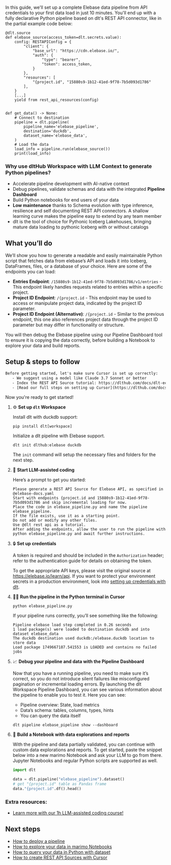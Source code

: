 In this guide, we'll set up a complete Elebase data pipeline from API credentials to your first data load in just 10 minutes. You'll end up with a fully declarative Python pipeline based on dlt's REST API connector, like in the partial example code below:

```python-outcome
@dlt.source
def elebase_source(access_token=dlt.secrets.value):
    config: RESTAPIConfig = {
        "client": {
            "base_url": "https://cdn.elebase.io/",
            "auth": {
                "type": "bearer",
                "token": access_token,
            }
        },
        "resources": [
            "{project.id", "15880s9-1b12-41ed-9f78-7b5d093d1786"
        ],
    }
    [...]
    yield from rest_api_resources(config)


def get_data() -> None:
    # Connect to destination
    pipeline = dlt.pipeline(
        pipeline_name='elebase_pipeline',
        destination='duckdb',
        dataset_name='elebase_data', 
    )
    # Load the data
    load_info = pipeline.run(elebase_source())
    print(load_info) 
```

### Why use dltHub Workspace with LLM Context to generate Python pipelines?

- Accelerate pipeline development with AI-native context
- Debug pipelines, validate schemas and data with the integrated **Pipeline Dashboard**
- Build Python notebooks for end users of your data
- **Low maintenance** thanks to Schema evolution with type inference, resilience and self documenting REST API connectors. A shallow learning curve makes the pipeline easy to extend by any team member
- dlt is the tool of choice for Pythonic Iceberg Lakehouses, bringing mature data loading to pythonic Iceberg with or without catalogs

## What you’ll do

We’ll show you how to generate a readable and easily maintainable Python script that fetches data from elebase’s API and loads it into Iceberg, DataFrames, files, or a database of your choice. Here are some of the endpoints you can load:

- **Entries Endpoint**: `/15880s9-1b12-41ed-9f78-7b5d093d1786/v1/entries` - This endpoint likely handles requests related to entries within a specific project.
- **Project ID Endpoint**: `/{project.id` - This endpoint may be used to access or manipulate project data, indicated by the project ID parameter.
- **Project ID Endpoint (Alternative)**: `/{project.id` - Similar to the previous endpoint, this one also references project data through the project ID parameter but may differ in functionality or structure.

You will then debug the Elebase pipeline using our Pipeline Dashboard tool to ensure it is copying the data correctly, before building a Notebook to explore your data and build reports.

## Setup & steps to follow

```default
Before getting started, let's make sure Cursor is set up correctly:
   - We suggest using a model like Claude 3.7 Sonnet or better
   - Index the REST API Source tutorial: https://dlthub.com/docs/dlt-ecosystem/verified-sources/rest_api/ and add it to context as **@dlt rest api**
   - [Read our full steps on setting up Cursor](https://dlthub.com/docs/dlt-ecosystem/llm-tooling/cursor-restapi#23-configuring-cursor-with-documentation)
```

Now you're ready to get started!

1. ⚙️ **Set up `dlt` Workspace**
    
    Install dlt with duckdb support:
    ```shell
    pip install dlt[workspace]
    ```

    Initialize a dlt pipeline with Elebase support.
    ```shell
    dlt init dlthub:elebase duckdb
    ```

    The `init` command will setup the necessary files and folders for the next step.
    
2. 🤠 **Start LLM-assisted coding**
    
    Here’s a prompt to get you started:
    
    ```prompt
    Please generate a REST API Source for Elebase API, as specified in @elebase-docs.yaml 
    Start with endpoints {project.id and 15880s9-1b12-41ed-9f78-7b5d093d1786 and skip incremental loading for now. 
    Place the code in elebase_pipeline.py and name the pipeline elebase_pipeline. 
    If the file exists, use it as a starting point. 
    Do not add or modify any other files. 
    Use @dlt rest api as a tutorial. 
    After adding the endpoints, allow the user to run the pipeline with python elebase_pipeline.py and await further instructions.
    ```

    
3. 🔒 **Set up credentials** 
    
    A token is required and should be included in the `Authorization` header; refer to the authentication guide for details on obtaining the token.
    
    To get the appropriate API keys, please visit the original source at https://elebase.io/learn/api.
    If you want to protect your environment secrets in a production environment, look into [setting up credentials with dlt](https://dlthub.com/docs/walkthroughs/add_credentials).
    
4. 🏃‍♀️ **Run the pipeline in the Python terminal in Cursor**
    
    ```shell
    python elebase_pipeline.py
    ```
    
    If your pipeline runs correctly, you’ll see something like the following:
    
    ```shell
    Pipeline elebase load step completed in 0.26 seconds
    1 load package(s) were loaded to destination duckdb and into dataset elebase_data
    The duckdb destination used duckdb:/elebase.duckdb location to store data
    Load package 1749667187.541553 is LOADED and contains no failed jobs
    ```
    
5. 📈 **Debug your pipeline and data with the Pipeline Dashboard**

    Now that you have a running pipeline, you need to make sure it’s correct, so you do not introduce silent failures like misconfigured pagination or incremental loading errors. By launching the dlt Workspace Pipeline Dashboard, you can see various information about the pipeline to enable you to test it. Here you can see:
    - Pipeline overview: State, load metrics
    - Data’s schema: tables, columns, types, hints
    - You can query the data itself
    
    ```shell
    dlt pipeline elebase_pipeline show --dashboard
    ```
    
6. 🐍 **Build a Notebook with data explorations and reports**

    With the pipeline and data partially validated, you can continue with custom data explorations and reports. To get started, paste the snippet below into a new marimo Notebook and ask your LLM to go from there. Jupyter Notebooks and regular Python scripts are supported as well.

    
    ```python
    import dlt

   data = dlt.pipeline("elebase_pipeline").dataset()
   # get "{project.id" table as Pandas frame
   data."{project.id".df().head()
    ```

### Extra resources:

- [Learn more with our 1h LLM-assisted coding course!](https://www.youtube.com/watch?v=GGid70rnJuM)

## Next steps

- [How to deploy a pipeline](https://dlthub.com/docs/walkthroughs/deploy-a-pipeline)
- [How to explore your data in marimo Notebooks](https://dlthub.com/docs/general-usage/dataset-access/marimo)
- [How to query your data in Python with dataset](https://dlthub.com/docs/general-usage/dataset-access/dataset)
- [How to create REST API Sources with Cursor](https://dlthub.com/docs/dlt-ecosystem/llm-tooling/cursor-restapi)
